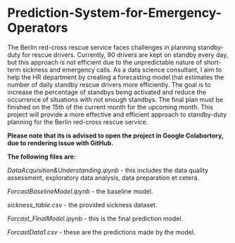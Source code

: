 # Prediction-System-for-Emergency-Operators

The Berlin red-cross rescue service faces challenges in planning standby-duty for rescue drivers. Currently, 90 drivers are kept on standby every day, but this approach is not efficient due to the unpredictable nature of short-term sickness and emergency calls. As a data science consultant, I aim to help the HR department by creating a forecasting model that estimates the number of daily standby rescue drivers more efficiently. The goal is to increase the percentage of standbys being activated and reduce the occurrence of situations with not enough standbys. The final plan must be finished on the 15th of the current month for the upcoming month. This project will provide a more effective and efficient approach to standby-duty planning for the Berlin red-cross rescue service.

**Please note that its is advised to open the project in Google Colabortory, due to rendering issue with GitHub.** 

**The following files are:**

*DataAcquisition&Understanding.ipynb* - this includes the data quality assessment, exploratory data analysis, data preparation et cetera.

*ForcastBaselineModel.ipynb* - the baseline model.

*sickness_table.csv* - the provided sickness dataset.

*Forcast_FInalModel.ipynb* - this is the final prediction model.

*ForcastData1.csv* - these are the predictions made by the model.




